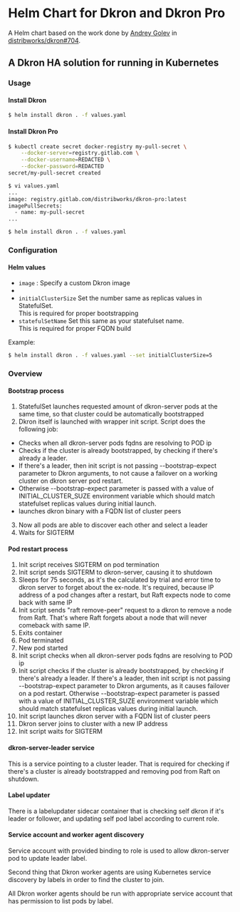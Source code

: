 # Helm Chart for Dkron and Dkron Pro

A Helm chart based on the work done by [Andrey Golev](https://github.com/andreygolev) in [distribworks/dkron#704](https://github.com/distribworks/dkron/pull/704).

## A Dkron HA solution for running in Kubernetes

### Usage

#### Install Dkron

```sh
$ helm install dkron . -f values.yaml
```

#### Install Dkron Pro

```sh
$ kubectl create secret docker-registry my-pull-secret \
	--docker-server=registry.gitlab.com \
	--docker-username=REDACTED \
	--docker-password=REDACTED
secret/my-pull-secret created
```

```sh
$ vi values.yaml
...
image: registry.gitlab.com/distribworks/dkron-pro:latest
imagePullSecrets:
  - name: my-pull-secret
...
```

```sh
$ helm install dkron . -f values.yaml
```

### Configuration

#### Helm values

* `image` : Specify a custom Dkron image
* 
* `initialClusterSize`
   Set the number same as replicas values in StatefulSet.  
   This is required for proper bootstrapping
* `statefulSetName`
   Set this same as your statefulset name.  
   This is required for proper FQDN build

Example:

```sh
$ helm install dkron . -f values.yaml --set initialClusterSize=5
```

### Overview

#### Bootstrap process

 1. StatefulSet launches requested amount of dkron-server pods at the same time, so that cluster could be automatically bootstrapped
 2. Dkron itself is launched with wrapper init script. Script does the following job:
   - Checks when all dkron-server pods fqdns are resolving to POD ip
   - Checks if the cluster is already bootstrapped, by checking if there's already a leader.  
   - If there's a leader, then init script is not passing --bootstrap-expect parameter to Dkron arguments, to not cause a failover on a working cluster on dkron server pod restart.           
   - Otherwise --bootstrap-expect parameter is passed with a value of INITIAL_CLUSTER_SUZE environment variable which should match statefulset replicas values during initial launch.
   - launches dkron binary with a FQDN list of cluster peers
3. Now all pods are able to discover each other and select a leader
4. Waits for SIGTERM

#### Pod restart process

1.  Init script receives SIGTERM on pod termination
1. Init script sends SIGTERM to dkron-server, causing it to shutdown
1. Sleeps for 75 seconds, as it's the calculated by trial and error time to dkron server to forget about the ex-node. It's required, because IP address of a pod changes after a restart, but Raft expects node to come back with same IP
1. Init script sends "raft remove-peer" request to a dkron to remove a node from Raft. That's where Raft forgets about a node that will never comeback with same IP.
1. Exits container
1. Pod terminated
1. New pod started
1. Init script checks when all dkron-server pods fqdns are resolving to POD ip
1. Init script checks if the cluster is already bootstrapped, by checking if there's already a leader. If there's a leader, then init script is not passing --bootstrap-expect parameter to Dkron arguments, as it causes failover on a pod restart. Otherwise --bootstrap-expect parameter is passed with a value of INITIAL_CLUSTER_SUZE environment variable which should match statefulset replicas values during initial launch.
1. Init script launches dkron server with a FQDN list of cluster peers
1. Dkron server joins to cluster with a new IP address
1. Init script waits for SIGTERM

#### dkron-server-leader service

This is a service pointing to a cluster leader. That is required for checking if there's a cluster is already bootstrapped and removing pod from Raft on shutdown.

#### Label updater

There is a labelupdater sidecar container that is checking self dkron if it's leader or follower, and updating self pod label according to current role.

#### Service account and worker agent discovery

Service account with provided binding to role is used to allow dkron-server pod to update leader label.  

Second thing that Dkron worker agents are using Kubernetes service discovery by labels in order to find the cluster to join.  

All Dkron worker agents should be run with appropriate service account that has permission to list pods by label.
 
